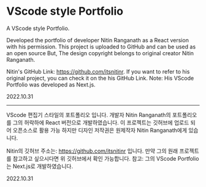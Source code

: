# VScode style Portfolio
A VScode style Portfolio.

Developed the portfolio of developer Nitin Ranganath as a React version with his permission.
This project is uploaded to GitHub and can be used as an open source
But, The design copyright belongs to original creator Nitin Ranganath.

Nitin's GitHub Link: https://github.com/itsnitinr.
If you want to refer to his original project, you can check it on the his GitHub Link.
Note: His VScode Portfolio was developed as Next.js.

2022.10.31

----------------

VScode 편집기 스타일의 포트폴리오 입니다.
개발자 Nitin Ranganath의 포트폴리오를 그의 허락하에 React 버전으로 개발하였습니다.
이 프로젝트는 깃허브에 업로드 되어 오픈소스로 활용 가능 하지만
디자인 저작권은 원제작자 Nitin Ranganath에게 있습니다.

Nitin의 깃허브 주소는: https://github.com/itsnitinr 입니다.
만약 그의 원래 프로젝트를 참고하고 싶으시다면 위 깃허브에서 확인 가능합니다.
참고: 그의 VScode Portfolio는 Next.js로 개발하였습니다.

2022.10.31






